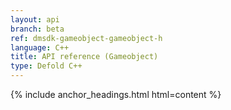 ```yaml
---
layout: api
branch: beta
ref: dmsdk-gameobject-gameobject-h
language: C++
title: API reference (Gameobject)
type: Defold C++
---
```

{% include anchor_headings.html html=content %}